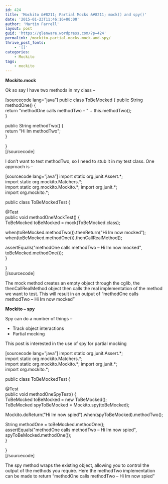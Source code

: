```yaml
---
id: 424
title: 'Mockito &#8211; Partial Mocks &#8211; mock() and spy()'
date: '2015-01-23T11:46:16+00:00'
author: 'Martin Farrell'
layout: post
guid: 'https://glenware.wordpress.com/?p=424'
permalink: /mockito-partial-mocks-mock-and-spy/
thrive_post_fonts:
    - '[]'
categories:
    - Mockito
tags:
    - mockito
---
```


**Mockito.mock**

Ok so say I have two methods in my class –

\[sourcecode lang=”java”\] public class ToBeMocked {  public String methodOne() {  
 return "methodOne calls methodTwo – " + this.methodTwo();  
 }

 public String methodTwo() {  
 return "Hi Im methodTwo";  
 }

}  
\[/sourcecode\]

I don’t want to test methodTwo, so I need to stub it in my test class. One approach is –

\[sourcecode lang=”java”\] import static org.junit.Assert.\*;  
import static org.mockito.Matchers.\*;  
import static org.mockito.Mockito.\*; import org.junit.\*;  
import org.mockito.\*;

public class ToBeMockedTest {

 @Test  
 public void methodOneMockTest() {  
 ToBeMocked toBeMocked = mock(ToBeMocked.class);

 when(toBeMocked.methodTwo()).thenReturn("Hi Im now mocked");  
 when(toBeMocked.methodOne()).thenCallRealMethod();

 assertEquals("methodOne calls methodTwo – Hi Im now mocked", toBeMocked.methodOne());  
 }

}  
\[/sourcecode\]

The mock method creates an empty object through the cglib, the thenCallRealMethod object then calls the real implementation of the method we want to test. This will result in an output of “methodOne calls methodTwo – Hi Im now mocked”

**Mockito – spy**

Spy can do a number of things –

- Track object interactions
- Partial mocking

This post is interested in the use of spy for partial mocking

\[sourcecode lang=”java”\] import static org.junit.Assert.\*;  
import static org.mockito.Matchers.\*;  
import static org.mockito.Mockito.\*; import org.junit.\*;  
import org.mockito.\*;

public class ToBeMockedTest {

 @Test  
 public void methodOneSpyTest() {  
 ToBeMocked toBeMocked = new ToBeMocked();  
 ToBeMocked spyToBeMocked = Mockito.spy(toBeMocked);

 Mockito.doReturn("Hi Im now spied").when(spyToBeMocked).methodTwo();

 String methodOne = toBeMocked.methodOne();  
 assertEquals("methodOne calls methodTwo – Hi Im now spied", spyToBeMocked.methodOne());  
 }

}  
\[/sourcecode\]

The spy method wraps the existing object, allowing you to control the output of the methods you require. Here the methodTwo implementation can be made to return “methodOne calls methodTwo – Hi Im now spied”